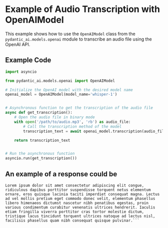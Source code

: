 # Example of Audio Transcription with OpenAIModel

This example shows how to use the `OpenAIModel` class from the `pydantic_ai.models.openai` module to transcribe an audio file using the OpenAI API.

## Example Code

```python
import asyncio

from pydantic_ai.models.openai import OpenAIModel

# Initialize the OpenAI model with the desired model name
openai_model = OpenAIModel(model_name='whisper-1')


# Asynchronous function to get the transcription of the audio file
async def get_transcription():
    # Open the audio file in binary mode
    with open('/path/to/audio.mp3', 'rb') as audio_file:
        # Call the transcription method of the model
        transcription_text = await openai_model.transcription(audio_file)

    return transcription_text


# Run the asynchronous function
asyncio.run(get_transcription())
```

## An example of a response could be
```
Lorem ipsum dolor sit amet consectetur adipiscing elit congue, ridiculous dapibus porttitor suspendisse torquent netus elementum ornare, eros quisque lacinia taciti imperdiet consequat magna. Lectus ad vel mollis pretium eget commodo donec velit, elementum phasellus libero himenaeos dictumst nascetur nibh penatibus egestas, proin various condimentum curabitur venenatis ultrices hendrerit. Iaculis etiam fringilla viverra porttitor cras tortor molestie dictum, tristique lacus tincidunt torquent ultrices natoque ad lectus nisl, facilisis phasellus quam nibh consequat quisque pulvinar.```
